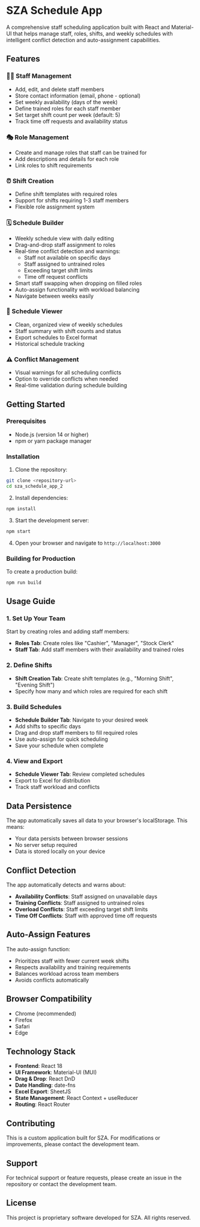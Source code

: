 # SZA Schedule App

A comprehensive staff scheduling application built with React and Material-UI that helps manage staff, roles, shifts, and weekly schedules with intelligent conflict detection and auto-assignment capabilities.

## Features

### 🧑‍💼 Staff Management
- Add, edit, and delete staff members
- Store contact information (email, phone - optional)
- Set weekly availability (days of the week)
- Define trained roles for each staff member
- Set target shift count per week (default: 5)
- Track time off requests and availability status

### 🎭 Role Management
- Create and manage roles that staff can be trained for
- Add descriptions and details for each role
- Link roles to shift requirements

### ⏰ Shift Creation
- Define shift templates with required roles
- Support for shifts requiring 1-3 staff members
- Flexible role assignment system

### 🗓️ Schedule Builder
- Weekly schedule view with daily editing
- Drag-and-drop staff assignment to roles
- Real-time conflict detection and warnings:
  - Staff not available on specific days
  - Staff assigned to untrained roles
  - Exceeding target shift limits
  - Time off request conflicts
- Smart staff swapping when dropping on filled roles
- Auto-assign functionality with workload balancing
- Navigate between weeks easily

### 👀 Schedule Viewer
- Clean, organized view of weekly schedules
- Staff summary with shift counts and status
- Export schedules to Excel format
- Historical schedule tracking

### ⚠️ Conflict Management
- Visual warnings for all scheduling conflicts
- Option to override conflicts when needed
- Real-time validation during schedule building

## Getting Started

### Prerequisites
- Node.js (version 14 or higher)
- npm or yarn package manager

### Installation

1. Clone the repository:
```bash
git clone <repository-url>
cd sza_schedule_app_2
```

2. Install dependencies:
```bash
npm install
```

3. Start the development server:
```bash
npm start
```

4. Open your browser and navigate to `http://localhost:3000`

### Building for Production

To create a production build:
```bash
npm run build
```

## Usage Guide

### 1. Set Up Your Team
Start by creating roles and adding staff members:
- **Roles Tab**: Create roles like "Cashier", "Manager", "Stock Clerk"
- **Staff Tab**: Add staff members with their availability and trained roles

### 2. Define Shifts
- **Shift Creation Tab**: Create shift templates (e.g., "Morning Shift", "Evening Shift")
- Specify how many and which roles are required for each shift

### 3. Build Schedules
- **Schedule Builder Tab**: Navigate to your desired week
- Add shifts to specific days
- Drag and drop staff members to fill required roles
- Use auto-assign for quick scheduling
- Save your schedule when complete

### 4. View and Export
- **Schedule Viewer Tab**: Review completed schedules
- Export to Excel for distribution
- Track staff workload and conflicts

## Data Persistence

The app automatically saves all data to your browser's localStorage. This means:
- Your data persists between browser sessions
- No server setup required
- Data is stored locally on your device

## Conflict Detection

The app automatically detects and warns about:
- **Availability Conflicts**: Staff assigned on unavailable days
- **Training Conflicts**: Staff assigned to untrained roles
- **Overload Conflicts**: Staff exceeding target shift limits
- **Time Off Conflicts**: Staff with approved time off requests

## Auto-Assign Features

The auto-assign function:
- Prioritizes staff with fewer current week shifts
- Respects availability and training requirements
- Balances workload across team members
- Avoids conflicts automatically

## Browser Compatibility

- Chrome (recommended)
- Firefox
- Safari
- Edge

## Technology Stack

- **Frontend**: React 18
- **UI Framework**: Material-UI (MUI)
- **Drag & Drop**: React DnD
- **Date Handling**: date-fns
- **Excel Export**: SheetJS
- **State Management**: React Context + useReducer
- **Routing**: React Router

## Contributing

This is a custom application built for SZA. For modifications or improvements, please contact the development team.

## Support

For technical support or feature requests, please create an issue in the repository or contact the development team.

## License

This project is proprietary software developed for SZA. All rights reserved.
